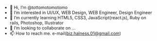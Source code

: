 - 👋 Hi, I’m @tottomotomotomo
- 👀 I’m interested in UI/UX, WEB Design, WEB Engineer, Design Engineer
- 🌱 I’m currently learning HTML5, CSS3, JavaScript(react.js), Ruby on rails, Photoshop, Illustrator
- 💞️ I’m looking to collaborate on ...
- 📫 How to reach me. e-mail(biz.halness.01@gmail.com)

<!---
tottomotomotomo/tottomotomotomo is a ✨ special ✨ repository because its `README.md` (this file) appears on your GitHub profile.
You can click the Preview link to take a look at your changes.
--->
